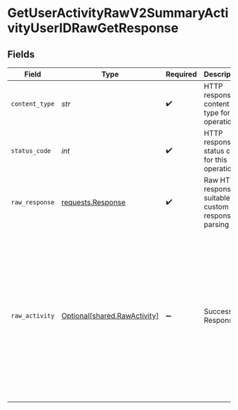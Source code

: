# GetUserActivityRawV2SummaryActivityUserIDRawGetResponse


## Fields

| Field                                                                                                                                                                                                                                                                | Type                                                                                                                                                                                                                                                                 | Required                                                                                                                                                                                                                                                             | Description                                                                                                                                                                                                                                                          | Example                                                                                                                                                                                                                                                              |
| -------------------------------------------------------------------------------------------------------------------------------------------------------------------------------------------------------------------------------------------------------------------- | -------------------------------------------------------------------------------------------------------------------------------------------------------------------------------------------------------------------------------------------------------------------- | -------------------------------------------------------------------------------------------------------------------------------------------------------------------------------------------------------------------------------------------------------------------- | -------------------------------------------------------------------------------------------------------------------------------------------------------------------------------------------------------------------------------------------------------------------- | -------------------------------------------------------------------------------------------------------------------------------------------------------------------------------------------------------------------------------------------------------------------- |
| `content_type`                                                                                                                                                                                                                                                       | *str*                                                                                                                                                                                                                                                                | :heavy_check_mark:                                                                                                                                                                                                                                                   | HTTP response content type for this operation                                                                                                                                                                                                                        |                                                                                                                                                                                                                                                                      |
| `status_code`                                                                                                                                                                                                                                                        | *int*                                                                                                                                                                                                                                                                | :heavy_check_mark:                                                                                                                                                                                                                                                   | HTTP response status code for this operation                                                                                                                                                                                                                         |                                                                                                                                                                                                                                                                      |
| `raw_response`                                                                                                                                                                                                                                                       | [requests.Response](https://requests.readthedocs.io/en/latest/api/#requests.Response)                                                                                                                                                                                | :heavy_check_mark:                                                                                                                                                                                                                                                   | Raw HTTP response; suitable for custom response parsing                                                                                                                                                                                                              |                                                                                                                                                                                                                                                                      |
| `raw_activity`                                                                                                                                                                                                                                                       | [Optional[shared.RawActivity]](../../models/shared/rawactivity.md)                                                                                                                                                                                                   | :heavy_minus_sign:                                                                                                                                                                                                                                                   | Successful Response                                                                                                                                                                                                                                                  | {<br/>"activity": [<br/>{<br/>"timestamp": "2023-10-11T13:26:04.496628+00:00",<br/>"data": {<br/>"data": "...provider_specific_data"<br/>},<br/>"provider_id": "e5834519-d3a1-4950-bbbb-6052976138ca",<br/>"user_id": "84444cec-f307-47fb-9d53-8f7594bbaeb7",<br/>"source_id": 1,<br/>"priority_id": 1<br/>}<br/>]<br/>} |